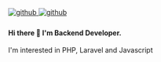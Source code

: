 
<a href="https://github.com/DongHoWon" target="_blank">
  <img src=https://img.shields.io/badge/github-%2324292e.svg?&style=for-the-badge&logo=github&logoColor=white alt=github style="margin-bottom: 5px;" />
</a>

<a href="https://wondongho.tistory.com" target="_blank">
  <img src=https://img.shields.io/badge/Blog-ed8151?&style=for-the-badge&logo=Blogger&logoColor=white alt=github style="margin-bottom: 5px;" />
</a>
 
#### Hi there 👋 I'm Backend Developer.
I'm interested in PHP, Laravel and Javascript 

